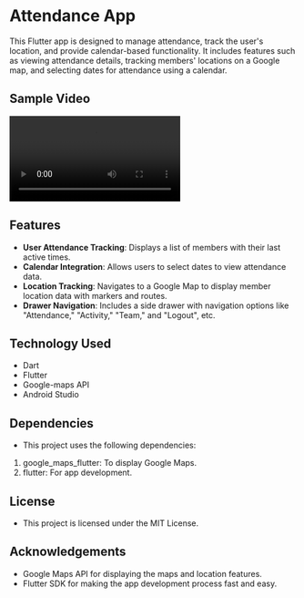# Attendance App

This Flutter app is designed to manage attendance, track the user's location, and provide calendar-based functionality. It includes features such as viewing attendance details, tracking members' locations on a Google map, and selecting dates for attendance using a calendar.

## Sample Video

![Demo Video](attendance-app-google-chrome-2024-12-13-21-32-01_2ZXkVmtv.mp4)


## Features

- **User Attendance Tracking**: Displays a list of members with their last active times.
- **Calendar Integration**: Allows users to select dates to view attendance data.
- **Location Tracking**: Navigates to a Google Map to display member location data with markers and routes.
- **Drawer Navigation**: Includes a side drawer with navigation options like "Attendance," "Activity," "Team," and "Logout", etc.

## Technology Used

- Dart
- Flutter
- Google-maps API
- Android Studio

## Dependencies

- This project uses the following dependencies:

1. google_maps_flutter: To display Google Maps.
2. flutter: For app development.

## License

- This project is licensed under the MIT License.

## Acknowledgements

- Google Maps API for displaying the maps and location features.
- Flutter SDK for making the app development process fast and easy.
